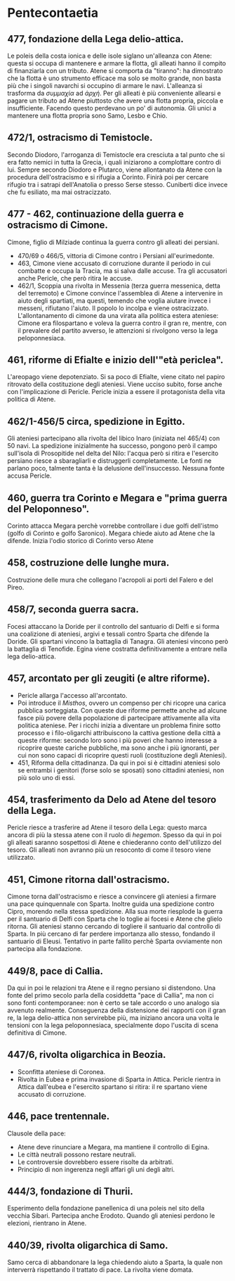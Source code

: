 # Pentecontaetia
## 477, fondazione della Lega delio-attica.
Le poleis della costa ionica e delle isole siglano un'alleanza con Atene: questa si occupa di mantenere e armare la flotta, gli alleati hanno il compito di finanziarla con un tributo. Atene si comporta da "tiranno": ha dimostrato che la flotta è uno strumento efficace ma solo se molto grande, non basta più che i singoli navarchi si occupino di armare le navi. L'alleanza si trasforma da _συμμαχία_ ad _ἀρχή_. Per gli alleati è più conveniente allearsi e pagare un tributo ad Atene piuttosto che avere una flotta propria, piccola e insufficiente. Facendo questo perdevano un po' di autonomia. Gli unici a mantenere una flotta propria sono Samo, Lesbo e Chio.

## 472/1, ostracismo di Temistocle.
Secondo Diodoro, l'arroganza di Temistocle era cresciuta a tal punto che si era fatto nemici in tutta la Grecia, i quali iniziarono a complottare contro di lui. Sempre secondo Diodoro e Plutarco, viene allontanato da Atene con la procedura dell'ostracismo e si rifugia a Corinto. Finirà poi per cercare rifugio tra i satrapi dell'Anatolia o presso Serse stesso. Cuniberti dice invece che fu esiliato, ma mai ostracizzato.

## 477 - 462, continuazione della guerra e ostracismo di Cimone.
Cimone, figlio di Milziade continua la guerra contro gli alleati dei persiani.
* 470/69 o 466/5, vittoria di Cimone contro i Persiani all'eurimedonte.
* 463, Cimone viene accusato di corruzione durante il periodo in cui combatte e occupa la Tracia, ma si salva dalle accuse. Tra gli accusatori anche Pericle, che però ritira le accuse.
* 462/1, Scoppia una rivolta in Messenia (terza guerra messenica, detta del terremoto) e Cimone convince l'assemblea di Atene a intervenire in aiuto degli spartiati, ma questi, temendo che voglia aiutare invece i messeni, rifiutano l'aiuto. Il popolo lo incolpa e viene ostracizzato. L'allontanamento di cimone da una virata alla politica estera ateniese: Cimone era filospartano e voleva la guerra contro il gran re, mentre, con il prevalere del partito avverso, le attenzioni si rivolgono verso la lega peloponnesiaca.

## 461, riforme di Efialte e inizio dell'"età periclea".
L'areopago viene depotenziato. Si sa poco di Efialte, viene citato nel papiro ritrovato della costituzione degli ateniesi. Viene ucciso subito, forse anche con l'implicazione di Pericle.
Pericle inizia a essere il protagonista della vita politica di Atene.

## 462/1-456/5 circa, spedizione in Egitto.
Gli ateniesi partecipano alla rivolta del libico Inaro (iniziata nel 465/4) con 50 navi. La spedizione inizialmente ha successo, pongono però il campo sull'isola di Prosopitide nel delta del Nilo: l'acqua però si ritira e l'esercito persiano riesce a sbaragliarli e distruggerli completamente. Le fonti ne parlano poco, talmente tanta è la delusione dell'insuccesso. Nessuna fonte accusa Pericle.

## 460, guerra tra Corinto e Megara e "prima guerra del Peloponneso".
Corinto attacca Megara perchè vorrebbe controllare i due golfi dell'istmo (golfo di Corinto e golfo Saronico). Megara chiede aiuto ad Atene che la difende. Inizia l'odio storico di Corinto verso Atene

## 458, costruzione delle lunghe mura.
Costruzione delle mura che collegano l'acropoli ai porti del Falero e del Pireo.

## 458/7, seconda guerra sacra.
Focesi attaccano la Doride per il controllo del santuario di Delfi e si forma una coalizione di ateniesi, argivi e tessali contro Sparta che difende la Doride. Gli spartani vincono la battaglia di Tanagra. Gli ateniesi vincono però la battaglia di Tenofide. Egina viene costratta definitivamente a entrare nella lega delio-attica.

## 457, arcontato per gli zeugiti (e altre riforme).
* Pericle allarga l'accesso all'arcontato.
* Poi introduce il _Misthos_, ovvero un compenso per chi ricopre una carica pubblica sorteggiata. Con queste due riforme permette anche ad alcune fasce più povere della popolazione di partecipare attivamente alla vita politica ateniese. Per i ricchi inizia a diventare un problema finire sotto processo e i filo-oligarchi attribuiscono la cattiva gestione della città a queste riforme: secondo loro sono i più poveri che hanno interesse a ricoprire queste cariche pubbliche, ma sono anche i più ignoranti, per cui non sono capaci di ricoprire questi ruoli (costituzione degli Ateniesi).
* 451, Riforma della cittadinanza. Da qui in poi si è cittadini ateniesi solo se entrambi i genitori (forse solo se sposati) sono cittadini ateniesi, non più solo uno di essi.

## 454, trasferimento da Delo ad Atene del tesoro della Lega.
Pericle riesce a trasferire ad Atene il tesoro della Lega: questo marca ancora di più la stessa atene con il ruolo di _hegemon_. Spesso da qui in poi gli alleati saranno sospettosi di Atene e chiederanno conto dell'utilizzo del tesoro. Gli alleati non avranno più un resoconto di come il tesoro viene utilizzato.

## 451, Cimone ritorna dall'ostracismo.
Cimone torna dall'ostracismo e riesce a convincere gli ateniesi a firmare una pace quinquennale con Sparta. Inoltre guida una spedizione contro Cipro, morendo nella stessa spedizione. Alla sua morte riesplode la guerra per il santuario di Delfi con Sparta che lo toglie ai focesi e Atene che glielo ritorna. Gli ateniesi stanno cercando di togliere il santuario dal controllo di Sparta. In più cercano di far perdere importanza allo stesso, fondando il santuario di Eleusi. Tentativo in parte fallito perchè Sparta ovviamente non partecipa alla fondazione.

## 449/8, pace di Callia.
Da qui in poi le relazioni tra Atene e il regno persiano si distendono. Una fonte del primo secolo parla della cosiddetta "pace di Callia", ma non ci sono fonti contemporanee: non è certo se tale accordo o uno analogo sia avvenuto realmente. Conseguenza della distensione dei rapporti con il gran re, la lega delio-attica non servirebbe più, ma iniziano ancora una volta le tensioni con la lega peloponnesiaca, specialmente dopo l'uscita di scena definitiva di Cimone.

## 447/6, rivolta oligarchica in Beozia.
* Sconfitta ateniese di Coronea.
* Rivolta in Eubea e prima invasione di Sparta in Attica. Pericle rientra in Attica dall'eubea e l'esercito spartano si ritira: il re spartano viene accusato di corruzione.

## 446, pace trentennale.
Clausole della pace:
* Atene deve rinunciare a Megara, ma mantiene il controllo di Egina.
* Le città neutrali possono restare neutrali.
* Le controversie dovrebbero essere risolte da arbitrati.
* Principio di non ingerenza negli affari gli uni degli altri.

## 444/3, fondazione di Thurii.
Esperimento della fondazione panellenica di una poleis nel sito della vecchia Sibari. Partecipa anche Erodoto. Quando gli ateniesi perdono le elezioni, rientrano in Atene.

## 440/39, rivolta oligarchica di Samo.
Samo cerca di abbandonare la lega chiedendo aiuto a Sparta, la quale non interverrà rispettando il trattato di pace. La rivolta viene domata.
